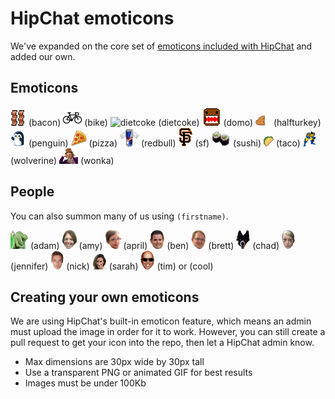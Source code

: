 # HipChat emoticons

We've expanded on the core set of [emoticons included with HipChat](http://hipchat-emoticons.nyh.name) and added our own.


## Emoticons

![bacon](src/bacon.png) (bacon)
![bike](src/bike.png) (bike)
![dietcoke](src/dietcoke) (dietcoke)
![domo](src/domo.gif) (domo)
![halfturkey](src/1_2_turkey.png) (halfturkey)
![penguin](src/penguin.gif) (penguin)
![pizza](src/pizza.png) (pizza)
![redbull](src/redbull.png) (redbull)
![sf](src/sf.png) (sf)
![sushi](src/sushi.png) (sushi)
![taco](src/taco.png) (taco)
![wolverine](src/wolverine.gif) (wolverine)
![wonka](src/wonka.png) (wonka)


## People

You can also summon many of us using `(firstname)`.

![adam](src/adam.png) (adam)
![amy](src/amy.png) (amy)
![april](src/april.png) (april)
![ben](src/ben.png) (ben)
![brett](src/brett.png) (brett)
![chad](src/chad.png) (chad)
![jennifer](src/jennifer.png) (jennifer)
![nick](src/nick.png) (nick)
![sarah](src/sarah.png) (sarah)
![tim](src/tim.png) (tim) or (cool)

## Creating your own emoticons

We are using HipChat's built-in emoticon feature, which means an admin must upload the image in order for it to work. However, you can still create a pull request to get your icon into the repo, then let a HipChat admin know.

* Max dimensions are 30px wide by 30px tall
* Use a transparent PNG or animated GIF for best results
* Images must be under 100Kb

